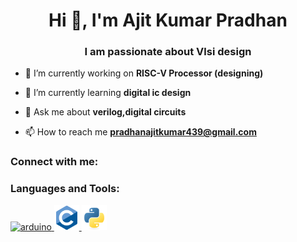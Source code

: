<h1 align="center">Hi 👋, I'm Ajit Kumar Pradhan</h1>
<h3 align="center">I am passionate about Vlsi design</h3>

- 🔭 I’m currently working on **RISC-V Processor (designing)**

- 🌱 I’m currently learning **digital ic design**

- 💬 Ask me about **verilog,digital circuits**

- 📫 How to reach me **pradhanajitkumar439@gmail.com**

<h3 align="left">Connect with me:</h3>
<p align="left">
</p>

<h3 align="left">Languages and Tools:</h3>
<p align="left"> <a href="https://www.arduino.cc/" target="_blank" rel="noreferrer"> <img src="https://cdn.worldvectorlogo.com/logos/arduino-1.svg" alt="arduino" width="40" height="40"/> </a> <a href="https://www.cprogramming.com/" target="_blank" rel="noreferrer"> <img src="https://raw.githubusercontent.com/devicons/devicon/master/icons/c/c-original.svg" alt="c" width="40" height="40"/> </a> <a href="https://www.python.org" target="_blank" rel="noreferrer"> <img src="https://raw.githubusercontent.com/devicons/devicon/master/icons/python/python-original.svg" alt="python" width="40" height="40"/> </a> </p>
